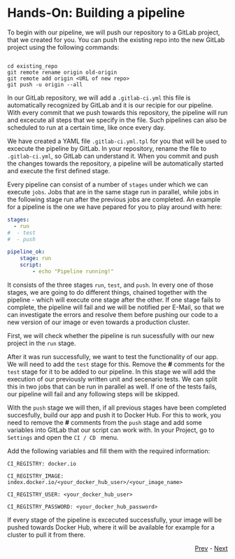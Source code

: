 # Hands-On: Building a pipeline

To begin with our pipeline, we will push our repository to a GitLab project, that we created for you. You can push the existing repo into the new GitLab project using the following commands:

```shell

cd existing_repo
git remote rename origin old-origin
git remote add origin <URL of new repo>
git push -u origin --all

```

In our GitLab repository, we will add a `.gitlab-ci.yml` this file is automatically recognized by GitLab and it is our recipie for our pipeline. With every commit that we push towards this repository, the pipeline will run and excecute all steps that we specify in the file. Such pipelines can also be scheduled to run at a certain time, like once every day.

We have created a YAML file `.gitlab-ci.yml.tpl` for you that will be used to excecute the pipeline by GitLab. In your repository, rename the file to `.gitlab-ci.yml`, so GitLab can understand it. When you commit and push the changes towards the repository, a pipeline will be automatically started and execute the first defined stage.

Every pipeline can consist of a number of `stages` under which we can execute `jobs`. Jobs that are in the same stage run in parallel, while jobs in the following stage run after the previous jobs are completed. An example for a pipeline is the one we have pepared for you to play around with here:

```yaml
stages:
  - run
#  - test
#  - push

pipeline_ok:
    stage: run
    script:
        - echo "Pipeline running!"

```

It consists of the three stages `run`, `test`, and `push`. In every one of those stages, we are going to do different things, chained together with the pipeline - which will execute one stage after the other. If one stage fails to complete, the pipeline will fail and we will be notified per E-Mail, so that we can investigate the errors and resolve them before pushing our code to a new version of our image or even towards a production cluster.

First, we will check whether the pipeline is run sucessfully with our new project in the `run` stage.

After it was run successfully, we want to test the functionality of our app. We will need to add the `test` stage for this. Remove the **#** comments for the `test` stage for it to be added to our pipeline.
In this stage we will add the execution of our previously written unit and secenario tests. We can split this in two jobs that can be run in parallel as well. If one of the tests fails, our pipeline will fail and any following steps will be skipped. 

With the `push` stage we will then, if all previous stages have been completed succesfully, build our app and push it to Docker Hub. For this to work, you need to remove the **#** comments from the `push` stage and add some variables into GitLab that our script can work with.
In your Project, go to `Settings` and open the `CI / CD ` menu. 

Add the following variables and fill them with the required information:

```
CI_REGISTRY: docker.io

CI_REGISTRY_IMAGE: index.docker.io/<your_docker_hub_user>/<your_image_name>

CI_REGISTRY_USER: <your_docker_hub_user>

CI_REGISTRY_PASSWORD: <your_docker_hub_password>
```

If every stage of the pipeline is excecuted successfully, your image will be pushed towards Docker Hub, where it will be available for example for a cluster to pull it from there.

<div align="right">
   
   [Prev](07_write-test.md) - [Next](09_automate-k8s.md)
</div>
